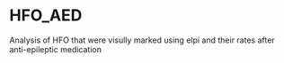 # HFO_AED
Analysis of HFO that were visully marked using elpi and their rates after anti-epileptic medication 
